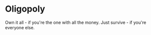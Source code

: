 Oligopoly
=========

Own it all - if you're the one with all the money. Just survive - if you're everyone else.
